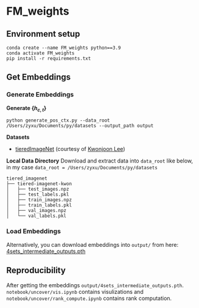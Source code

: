 # FM_weights

## Environment setup
```
conda create --name FM_weights python==3.9
conda activate FM_weights
pip install -r requirements.txt
```
## Get Embeddings 
### Generate Embeddings
**Generate $\{h_{c,t}\}$**
```
python generate_pos_ctx.py --data_root /Users/zyxu/Documents/py/datasets --output_path output
```

**Datasets**
- [tieredImageNet](https://drive.google.com/open?id=1nVGCTd9ttULRXFezh4xILQ9lUkg0WZCG) (courtesy of [Kwonjoon Lee](https://github.com/kjunelee/MetaOptNet))

**Local Data Directory**
Download and extract data into `data_root` like below, in my case `data_root = /Users/zyxu/Documents/py/datasets`
```
tiered_imagenet
├── tiered-imagenet-kwon
│   ├── test_images.npz
│   ├── test_labels.pkl
│   ├── train_images.npz
│   ├── train_labels.pkl
│   ├── val_images.npz
│   └── val_labels.pkl

```
### Load Embeddings
Alternatively, you can download embeddings into `output/` from here: [4sets_intermediate_outputs.pth](https://drive.google.com/file/d/1ozlyHvSreweNpRQsDnsvdu5MiMkm_ZrS/view?usp=share_link)

## Reproducibility
After getting the embeddings `output/4sets_intermediate_outputs.pth`. `notebook/uncover/vis.ipynb` contains visulizations and `notebook/uncover/rank_compute.ipynb` contains rank computation.
